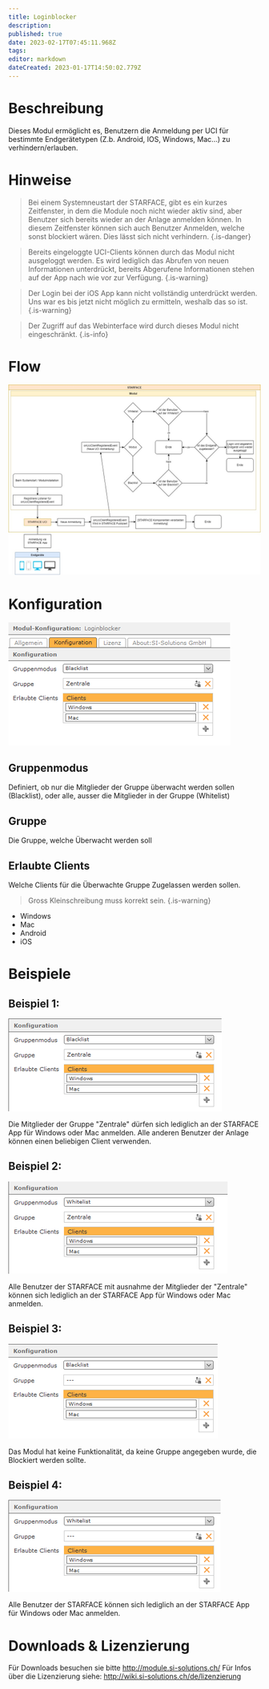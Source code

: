```yaml
---
title: Loginblocker
description: 
published: true
date: 2023-02-17T07:45:11.968Z
tags: 
editor: markdown
dateCreated: 2023-01-17T14:50:02.779Z
---
```


# Beschreibung
Dieses Modul ermöglicht es, Benutzern die Anmeldung per UCI für bestimmte Endgerätetypen (Z.b. Android, IOS, Windows, Mac...) zu verhindern/erlauben.

# Hinweise

> Bei einem Systemneustart der STARFACE, gibt es ein kurzes Zeitfenster, in dem die Module noch nicht wieder aktiv sind, aber Benutzer sich bereits wieder an der Anlage anmelden können. In diesem Zeitfenster können sich auch Benutzer Anmelden, welche sonst blockiert wären. Dies lässt sich nicht verhindern.
{.is-danger}

> Bereits eingeloggte UCI-Clients können durch das Modul nicht ausgeloggt werden. Es wird lediglich das Abrufen von neuen Informationen unterdrückt, bereits Abgerufene Informationen stehen auf der App nach wie vor zur Verfügung.
{.is-warning}

> Der Login bei der iOS App kann nicht vollständig unterdrückt werden. Uns war es bis jetzt nicht möglich zu ermitteln, weshalb das so ist.
{.is-warning}

> Der Zugriff auf das Webinterface wird durch dieses Modul nicht eingeschränkt.
{.is-info}

# Flow
![Flow.jpg](/uploads/loginblocker/Flow.jpg)

# Konfiguration

![1.png](/uploads/loginblocker/1.png)

## Gruppenmodus
Definiert, ob nur die Mitglieder der Gruppe überwacht werden sollen (Blacklist), oder alle, ausser die Mitglieder in der Gruppe (Whitelist)

## Gruppe
Die Gruppe, welche Überwacht werden soll

## Erlaubte Clients
Welche Clients für die Überwachte Gruppe Zugelassen werden sollen.

> Gross Kleinschreibung muss korrekt sein.
{.is-warning}

- Windows
- Mac
- Android
- iOS

# Beispiele

## Beispiel 1:

![Example1.PNG](/uploads/loginblocker/Example1.PNG)

Die Mitglieder der Gruppe "Zentrale" dürfen sich lediglich an der STARFACE App für Windows oder Mac anmelden. Alle anderen Benutzer der Anlage können einen beliebigen Client verwenden.

## Beispiel 2:

![Example2.PNG](/uploads/loginblocker/Example2.PNG)

Alle Benutzer der STARFACE mit ausnahme der Mitglieder der "Zentrale" können sich lediglich an der STARFACE App für Windows oder Mac anmelden.

## Beispiel 3:

![Example3.PNG](/uploads/loginblocker/Example3.PNG)

Das Modul hat keine Funktionalität, da keine Gruppe angegeben wurde, die Blockiert werden sollte.

## Beispiel 4:

![Example4.PNG](/uploads/loginblocker/Example4.PNG)

Alle Benutzer der STARFACE können sich lediglich an der STARFACE App für Windows oder Mac anmelden.

# Downloads & Lizenzierung
Für Downloads besuchen sie bitte http://module.si-solutions.ch/
Für Infos über die Lizenzierung siehe: http://wiki.si-solutions.ch/de/lizenzierung